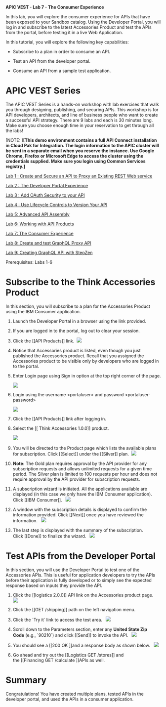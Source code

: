 **APIC VEST - Lab 7 - The Consumer Experience**

In this lab, you will explore the consumer experience for APIs that have
been exposed to your Sandbox catalog. Using the Developer Portal, you
will log in and subscribe to the latest Accessories Product and test the
APIs from the portal, before testing it in a live Web Application.

In this tutorial, you will explore the following key capabilities:

-   Subscribe to a plan in order to consume an API.

-   Test an API from the developer portal.

-   Consume an API from a sample test application.

 APIC VEST Series
======================================================================================================================================================================================================================================================================================

The APIC VEST Series is a hands-on workshop with lab exercises that
walk you through designing, publishing, and securing APIs. This workshop
is for API developers, architects, and line of business people who want
to create a successful API strategy. There are 9 labs and each is 30
minutes long. Make sure you choose enough time in your reservation to
get through all the labs! 

[NOTE: ]**[This demo environment contains a
full API Connect installation in Cloud Pak for Integration. The login
information to the APIC cluster will be sent in a separate email when
you reserve the instance. Use Google Chrome, Firefox or Microsoft Edge
to access the cluster using the credentials supplied. Make sure you
login using Common Services registry.]**

[Lab 1 : Create and Secure an API to Proxy an Existing REST Web
service](https://github.com/ibm-ecosystem-lab/APICv10/tree/main/instructions/Lab1)

[Lab 2 : The Developer Portal
Experience](https://github.com/ibm-ecosystem-lab/APICv10/tree/main/instructions/Lab2)

[Lab 3 : Add OAuth Security to your
API](https://github.com/ibm-ecosystem-lab/APICv10/tree/main/instructions/Lab3)

[Lab 4 : Use Lifecycle Controls to Version Your
API](https://github.com/ibm-ecosystem-lab/APICv10/tree/main/instructions/Lab4)

[Lab 5: Advanced API
Assembly](https://github.com/ibm-ecosystem-lab/APICv10/tree/main/instructions/Lab5)

[Lab 6: Working with API
Products](https://github.com/ibm-ecosystem-lab/APICv10/tree/main/instructions/Lab6)

[Lab 7: The Consumer
Experience](https://github.com/ibm-ecosystem-lab/APICv10/tree/main/instructions/Lab7)

[Lab 8: Create and test GraphQL Proxy
API](https://github.com/ibm-ecosystem-lab/APICv10/tree/main/instructions/Lab8)

[Lab 9: Creating GraphQL API with StepZen](https://github.com/ibm-ecosystem-lab/APICv10/tree/main/instructions/Lab9)

Prerequisites: Labs 1-6

 Subscribe to the Think Accessories Product
==========================================================================================

In this section, you will subscribe to a plan for the
Accessories Product using the IBM Consumer application.

1.  Launch the Developer Portal in a browser using the link provided.

2.  If you are logged in to the portal, log out to clear your session.

3.  Click the [[API
    Products]] link.  ![](images/tutorial_html_444fff2d8e0d46b7.png)

4.  Notice that Accessories product is listed, even though you
    just published the Accessories product. Recall that you assigned the
    Accessories product to be visible only by developers who are logged
    in to the portal.

5.  Enter Login page using Sign in option at the top right corner of the
    page.

    ![](images/tutorial_html_db604e248301f829.png)

6.  Login using the username \<portaluser\> and password
    \<portaluser-password\>

    ![](images/tutorial_html_492593c5f2350159.png)

7.  Click the [[API
    Products]] link
    after logging in.

8.  Select the [[ Think Accessories
    1.0.0]] product. 

    ![](images/tutorial_html_6efccbf2582a30c0.png)  

9.  You will be directed to the Product page which lists the available
    plans for subscription.
    Click [[Select]] under
    the [[Silver]] plan.  ![](images/tutorial_html_fd5ece1fe8b66fa5.png)

10. **Note:** The Gold plan requires approval by the API provider for
    any subscription requests and allows unlimited requests for a given
    time period. The Silver plan is limited to 100 requests per hour and
    does not require approval by the API provider for subscription
    requests.

11. A subscription wizard is initiated. All the applications available
    are displayed (in this case we only have the IBM Consumer
    application). Click [[IBM Consumer]].  
    ![](images/tutorial_html_fe0fc338b5ae9fd3.png)

12. A window with the subscription details is displayed to confirm the
    information provided.
    Click [[Next]] once
    you have reviewed the
    information.  
    ![](images/tutorial_html_ea31c68f8a08a741.png)

13. The last step is displayed with the summary of the subscription.
    Click [[Done]] to
    finalize the
    wizard.  
    ![](images/tutorial_html_359b7068e5f3a808.png)

 Test APIs from the Developer Portal
============================================================================================================================

In this section, you will use the Developer Portal to test one of the
Accessories APIs. This is useful for application developers to try the
APIs before their application is fully developed or to simply see the
expected response based on inputs they provide the API.

1.  Click the [[logistics
    2.0.0]] API
    link on the Accessories product
    page.  
    ![](images/tutorial_html_8ec6b1024d5a2f9a.png)

2.  Click the [[GET
    /shipping]] path
    on the left navigation menu. 

3.  Click the \`Try it\` link to access the test
    area.  
    ![](images/tutorial_html_6326764a039cba2b.png)

4.  Scroll down to the Parameters section, enter any **United State Zip
    Code** (e.g., \`90210\`) and
    click [[Send]] to
    invoke the API.  
    ![](images/tutorial_html_74d26a44eab03d67.png)

5.  You should see a [[200
    OK ]]and
    a response body as shown
    below.  
    ![](images/tutorial_html_f9b90c1492df91e8.png)

6.  Go ahead and try out the [[Logistics GET
    /stores]] and
    the [[Financing GET
    /calculate ]]APIs
    as well.

 Summary
================================================================================================

Congratulations! You have created multiple plans, tested APIs in the
developer portal, and used the APIs in a consumer application. 

